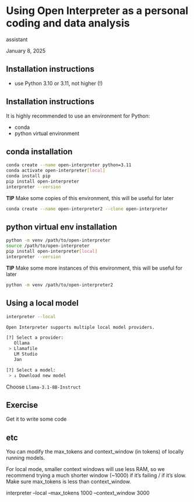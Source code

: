 # Using Open Interpreter as a personal coding and data analysis
assistant

January 8, 2025

## Installation instructions

- use Python 3.10 or 3.11, not higher (!)

## Installation instructions

It is highly recommended to use an environment for Python:

- conda
- python virtual environment

## conda installation

``` .bash
conda create --name open-interpreter python=3.11
conda activate open-interpreter[local]
conda install pip
pip install open-interpreter
interpreter --version
```

**TIP** Make some copies of this environment, this will be useful for
later

``` .bash
conda create --name open-interpreter2 --clone open-interpreter
```

## python virtual env installation

``` .bash
python -m venv /path/to/open-interpreter
source /path/to/open-interpreter
pip install open-interpreter[local]
interpreter --version
```

**TIP** Make some more instances of this environment, this will be
useful for later

``` .bash
python -m venv /path/to/open-interpreter2
```

## Using a local model

``` .bash
interpreter --local

Open Interpreter supports multiple local model providers.

[?] Select a provider:
   Ollama
 > Llamafile
   LM Studio
   Jan

[?] Select a model:
 > ↓ Download new model
```

Choose `Llama-3.1-8B-Instruct`

## Exercise

Get it to write some code

## etc

You can modify the max_tokens and context_window (in tokens) of locally
running models.

For local mode, smaller context windows will use less RAM, so we
recommend trying a much shorter window (~1000) if it’s failing / if it’s
slow. Make sure max_tokens is less than context_window.

interpreter –local –max_tokens 1000 –context_window 3000
